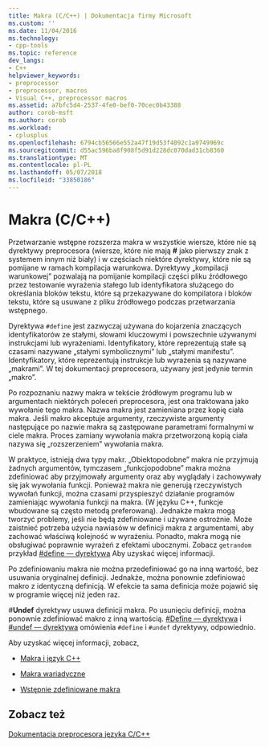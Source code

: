 ```yaml
---
title: Makra (C/C++) | Dokumentacja firmy Microsoft
ms.custom: ''
ms.date: 11/04/2016
ms.technology:
- cpp-tools
ms.topic: reference
dev_langs:
- C++
helpviewer_keywords:
- preprocessor
- preprocessor, macros
- Visual C++, preprocessor macros
ms.assetid: a7bfc5d4-2537-4fe0-bef0-70cec0b43388
author: corob-msft
ms.author: corob
ms.workload:
- cplusplus
ms.openlocfilehash: 6794cb56566e552a47f19d53f4092c1a9749969c
ms.sourcegitcommit: d55ac596ba8f908f5d91d228dc070dad31cb8360
ms.translationtype: MT
ms.contentlocale: pl-PL
ms.lasthandoff: 05/07/2018
ms.locfileid: "33850186"
---
```

# <a name="macros-cc"></a>Makra (C/C++)
Przetwarzanie wstępne rozszerza makra w wszystkie wiersze, które nie są dyrektywy preprocesora (wiersze, które nie mają **#** jako pierwszy znak z systemem innym niż biały) i w częściach niektóre dyrektywy, które nie są pomijane w ramach kompilacja warunkowa. Dyrektywy „kompilacji warunkowej” pozwalają na pomijanie kompilacji części pliku źródłowego przez testowanie wyrażenia stałego lub identyfikatora służącego do określania bloków tekstu, które są przekazywane do kompilatora i bloków tekstu, które są usuwane z pliku źródłowego podczas przetwarzania wstępnego.  
  
 Dyrektywa `#define` jest zazwyczaj używana do kojarzenia znaczących identyfikatorów ze stałymi, słowami kluczowymi i powszechnie używanymi instrukcjami lub wyrażeniami. Identyfikatory, które reprezentują stałe są czasami nazywane „stałymi symbolicznymi” lub „stałymi manifestu”. Identyfikatory, które reprezentują instrukcje lub wyrażenia są nazywane „makrami”. W tej dokumentacji preprocesora, używany jest jedynie termin „makro”.  
  
 Po rozpoznaniu nazwy makra w tekście źródłowym programu lub w argumentach niektórych poleceń preprocesora, jest ona traktowana jako wywołanie tego makra. Nazwa makra jest zamieniana przez kopię ciała makra. Jeśli makro akceptuje argumenty, rzeczywiste argumenty następujące po nazwie makra są zastępowane parametrami formalnymi w ciele makra. Proces zamiany wywołania makra przetworzoną kopią ciała nazywa się „rozszerzeniem” wywołania makra.  
  
 W praktyce, istnieją dwa typy makr. „Obiektopodobne” makra nie przyjmują żadnych argumentów, tymczasem „funkcjopodobne” makra można zdefiniować aby przyjmowały argumenty oraz aby wyglądały i zachowywały się jak wywołania funkcji. Ponieważ makra nie generują rzeczywistych wywołań funkcji, można czasami przyspieszyć działanie programów zamieniając wywołania funkcji na makra. (W języku C++, funkcje wbudowane są często metodą preferowaną). Jednakże makra mogą tworzyć problemy, jeśli nie będą zdefiniowane i używane ostrożnie. Może zaistnieć potrzeba użycia nawiasów w definicji makra z argumentami, aby zachować właściwą kolejność w wyrażeniu. Ponadto, makra mogą nie obsługiwać poprawnie wyrażeń z efektami ubocznymi. Zobacz `getrandom` przykład [#define — dyrektywa](../preprocessor/hash-define-directive-c-cpp.md) Aby uzyskać więcej informacji.  
  
 Po zdefiniowaniu makra nie można przedefiniować go na inną wartość, bez usuwania oryginalnej definicji. Jednakże, można ponownie zdefiniować makro z identyczną definicją. W efekcie ta sama definicja może pojawić się w programie więcej niż jeden raz.  
  
 #**Undef** dyrektywy usuwa definicji makra. Po usunięciu definicji, można ponownie zdefiniować makro z inną wartością. [#Define — dyrektywa](../preprocessor/hash-define-directive-c-cpp.md) i [#undef — dyrektywa](../preprocessor/hash-undef-directive-c-cpp.md) omówienia `#define` i `#undef` dyrektywy, odpowiednio.  
  
 Aby uzyskać więcej informacji, zobacz,  
  
-   [Makra i język C++](../preprocessor/macros-and-cpp.md)  
  
-   [Makra wariadyczne](../preprocessor/variadic-macros.md)  
  
-   [Wstępnie zdefiniowane makra](../preprocessor/predefined-macros.md)  
  
## <a name="see-also"></a>Zobacz też  
 [Dokumentacja preprocesora języka C/C++](../preprocessor/c-cpp-preprocessor-reference.md)